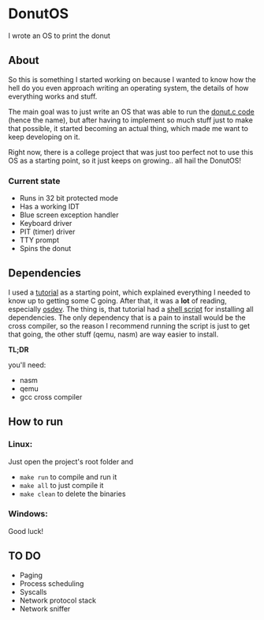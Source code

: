 # DonutOS
I wrote an OS to print the donut

## About
So this is something I started working on because I wanted to know how the hell do you even approach writing an operating system, the details of how everything works and stuff.

The main goal was to just write an OS that was able to run the [donut.c code](https://www.a1k0n.net/2021/01/13/optimizing-donut.html) (hence the name), but after having to implement so much stuff just to make that possible, it started becoming an actual thing, which made me want to keep developing on it. 

Right now, there is a college project that was just too perfect not to use this OS as a starting point, so it just keeps on growing.. all hail the DonutOS!

### Current state
- Runs in 32 bit protected mode
- Has a working IDT
- Blue screen exception handler
- Keyboard driver
- PIT (timer) driver
- TTY prompt
- Spins the donut

## Dependencies
I used a [tutorial](https://youtube.com/playlist?list=PLm3B56ql_akNcvH8vvJRYOc7TbYhRs19M&si=2bToaSQWffHsuESF) as a starting point, which explained everything I needed to know up to getting some C going. After that, it was a **lot** of reading, especially [osdev](https://wiki.osdev.org/Expanded_Main_Page). The thing is, that tutorial had a [shell script](https://github.com/mell-o-tron/MellOs/blob/main/A_Setup/setup-gcc-debian.sh) for installing all dependencies. The only dependency that is a pain to install would be the cross compiler, so the reason I recommend running the script is just to get that going, the other stuff (qemu, nasm) are way easier to install.

**TL;DR**

you'll need:
- nasm
- qemu
- gcc cross compiler

## How to run
### Linux:
Just open the project's root folder and 
- `make run` to compile and run it
- `make all` to just compile it
- `make clean` to delete the binaries

### Windows:
Good luck!

## TO DO
- Paging
- Process scheduling
- Syscalls
- Network protocol stack
- Network sniffer
